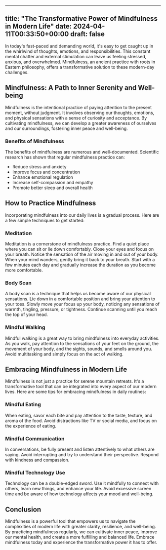 
---
title: "The Transformative Power of Mindfulness in Modern Life"
date: 2024-04-11T00:33:50+00:00
draft: false
---

In today's fast-paced and demanding world, it's easy to get caught up in the whirlwind of thoughts, emotions, and responsibilities. This constant mental chatter and external stimulation can leave us feeling stressed, anxious, and overwhelmed. Mindfulness, an ancient practice with roots in Eastern philosophy, offers a transformative solution to these modern-day challenges.

## Mindfulness: A Path to Inner Serenity and Well-being

Mindfulness is the intentional practice of paying attention to the present moment, without judgment. It involves observing our thoughts, emotions, and physical sensations with a sense of curiosity and acceptance. By cultivating mindfulness, we can develop a greater awareness of ourselves and our surroundings, fostering inner peace and well-being.

### Benefits of Mindfulness

The benefits of mindfulness are numerous and well-documented. Scientific research has shown that regular mindfulness practice can:

- Reduce stress and anxiety
- Improve focus and concentration
- Enhance emotional regulation
- Increase self-compassion and empathy
- Promote better sleep and overall health

## How to Practice Mindfulness

Incorporating mindfulness into our daily lives is a gradual process. Here are a few simple techniques to get started:

### Meditation

Meditation is a cornerstone of mindfulness practice. Find a quiet place where you can sit or lie down comfortably. Close your eyes and focus on your breath. Notice the sensation of the air moving in and out of your body. When your mind wanders, gently bring it back to your breath. Start with a few minutes each day and gradually increase the duration as you become more comfortable.

### Body Scan

A body scan is a technique that helps us become aware of our physical sensations. Lie down in a comfortable position and bring your attention to your toes. Slowly move your focus up your body, noticing any sensations of warmth, tingling, pressure, or tightness. Continue scanning until you reach the top of your head.

### Mindful Walking

Mindful walking is a great way to bring mindfulness into everyday activities. As you walk, pay attention to the sensations of your feet on the ground, the movement of your body, and the sights, sounds, and smells around you. Avoid multitasking and simply focus on the act of walking.

## Embracing Mindfulness in Modern Life

Mindfulness is not just a practice for serene mountain retreats. It's a transformative tool that can be integrated into every aspect of our modern lives. Here are some tips for embracing mindfulness in daily routines:

### Mindful Eating

When eating, savor each bite and pay attention to the taste, texture, and aroma of the food. Avoid distractions like TV or social media, and focus on the experience of eating.

### Mindful Communication

In conversations, be fully present and listen attentively to what others are saying. Avoid interrupting and try to understand their perspective. Respond with kindness and compassion.

### Mindful Technology Use

Technology can be a double-edged sword. Use it mindfully to connect with others, learn new things, and enhance your life. Avoid excessive screen time and be aware of how technology affects your mood and well-being.

## Conclusion

Mindfulness is a powerful tool that empowers us to navigate the complexities of modern life with greater clarity, resilience, and well-being. By practicing mindfulness regularly, we can cultivate inner peace, improve our mental health, and create a more fulfilling and balanced life. Embrace mindfulness today and experience the transformative power it has to offer.